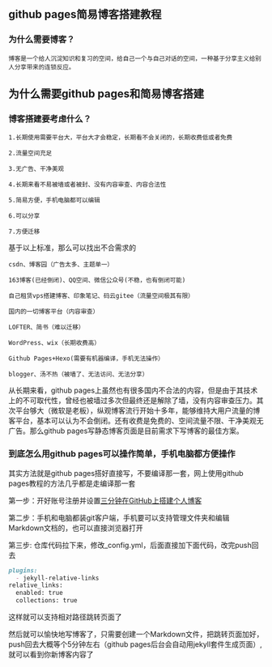 ## github pages简易博客搭建教程

### 为什么需要博客？

	博客是一个给人沉淀知识和复习的空间，给自己一个与自己对话的空间，一种基于分享主义给别人分享带来的连锁反应。

## 为什么需要github pages和简易博客搭建

### 博客搭建要考虑什么？

	1.长期使用需要平台大，平台大才会稳定，长期看不会关闭的，长期收费低或者免费
	
	2.流量空间充足
	
	3.无广告、干净美观
	
	4.长期来看不易被墙或者被封、没有内容审查、内容合法性
	
	5.简易方便，手机电脑都可以编辑

	6.可以分享

	7.方便迁移
	

基于以上标准，那么可以找出不合需求的

	csdn、博客园（广告太多、主题单一）
	
	163博客(已经倒闭)、QQ空间、微信公众号(不稳，也有倒闭可能)
	
	自己租赁vps搭建博客、印象笔记、码云gitee（流量空间极其有限）
	
	国内的一切博客平台（内容审查）

	LOFTER、简书（难以迁移）
	
	WordPress、wix（长期收费高）
	
	Github Pages+Hexo(需要有机器编译，手机无法操作）
	
	blogger、汤不热（被墙了、无法访问、无法分享）

从长期来看，github pages上虽然也有很多国内不合法的内容，但是由于其技术上的不可取代性，曾经也被墙过多次但最终还是解除了墙，没有内容审查压力。其次平台够大（微软是老板），纵观博客流行开始十多年，能够维持大用户流量的博客平台，基本可以认为不会倒闭。还有收费是免费的、空间流量不限、干净美观无广告。那么github pages写静态博客页面是目前需求下写博客的最佳方案。

### 到底怎么用github pages可以操作简单，手机电脑都方便操作

其实方法就是github pages搭好直接写，不要编译那一套，网上使用github pages教程的方法几乎都是走编译那一套

第一步：开好账号注册并设置[三分钟在GitHub上搭建个人博客](https://zhuanlan.zhihu.com/p/28321740)

第二步：手机和电脑都装git客户端，手机要可以支持管理文件夹和编辑Markdown文档的，也可以直接浏览器打开

第三步: 仓库代码拉下来，修改_config.yml，后面直接加下面代码，改完push回去

```markdown
plugins:
  - jekyll-relative-links
relative_links:
  enabled: true
  collections: true
```
  
这样就可以支持相对路径跳转页面了

然后就可以愉快地写博客了，只需要创建一个Markdown文件，把跳转页面加好，push回去大概等个5分钟左右（github pages后台会自动用jekyll套件生成页面）,就可以看到你新博客内容了

